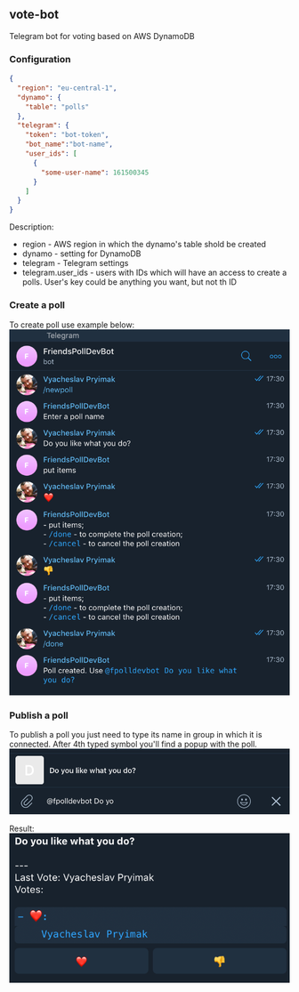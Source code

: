 vote-bot
---

Telegram bot for voting based on AWS DynamoDB


### Configuration
```json
{
  "region": "eu-central-1",
  "dynamo": {
    "table": "polls"
  },
  "telegram": {
    "token": "bot-token",
    "bot_name":"bot-name",
    "user_ids": [
      {
        "some-user-name": 161500345
      }
    ]
  }
}
```

Description:
   * region - AWS region in which the dynamo's table shold be created
   * dynamo - setting for DynamoDB
   * telegram - Telegram settings
   * telegram.user_ids - users with IDs which will have an access to create a polls. User's key could be anything you want, but not th ID
   
   
### Create a poll
   To create poll use example below:
   ![Create poll](https://raw.githubusercontent.com/incu6us/vote-bot/master/doc/images/create_poll.png)
   
### Publish a poll
   To publish a poll you just need to type its name in group in which it is connected. After 4th typed symbol you'll find a popup with the poll.
   ![Publish poll](https://raw.githubusercontent.com/incu6us/vote-bot/master/doc/images/publish_poll.png)
   
   Result:
   ![Result](https://raw.githubusercontent.com/incu6us/vote-bot/master/doc/images/result.png)
    